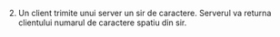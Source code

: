 2. Un client trimite unui server un sir de caractere. Serverul va returna clientului numarul de caractere spatiu din sir.